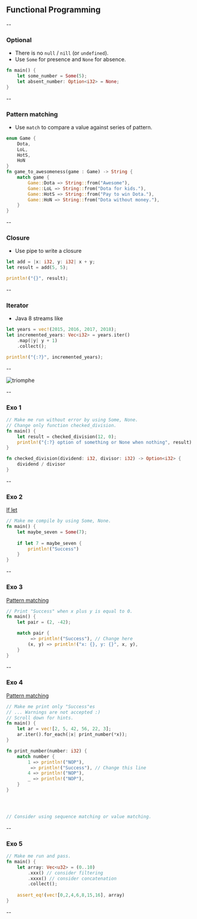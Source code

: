 ## Functional Programming

--

### Optional

* There is no ```null``` / ```nill``` (or ```undefined```).
* Use ````Some```` for presence and ```None``` for absence.

```rust
fn main() {
    let some_number = Some(5);
    let absent_number: Option<i32> = None;
}
``` 

--

### Pattern matching

* Use ````match```` to compare a value against series of pattern.

```rust
enum Game {
    Dota,
    LoL,
    HotS,
    HoN
}
fn game_to_awesomeness(game : Game) -> String {
    match game {
        Game::Dota => String::from("Awesome"),
        Game::LoL => String::from("Dota for kids."),
        Game::HotS => String::from("Pay to win Dota."),
        Game::HoN => String::from("Dota without money."),
    }
}
``` 

--

### Closure

* Use pipe to write a closure

```Rust
let add = |x: i32, y: i32| x + y;
let result = add(5, 5);

println!("{}", result);
```

--

### Iterator

* Java 8 streams like

```Rust
let years = vec!(2015, 2016, 2017, 2018);
let incremented_years: Vec<i32> = years.iter()
    .map(|y| y + 1)
    .collect();

println!("{:?}", incremented_years);
```

--

![triomphe](https://xebia-france.github.io/xke-rs/images/triomphe.png) <!-- .element: class="borderless medium" -->

--

### Exo 1

````rust
// Make me run without error by using Some, None.
// Change only function checked_division.
fn main() {
    let result = checked_division(12, 0);
    println!("{:?} option of something or None when nothing", result)
}

fn checked_division(dividend: i32, divisor: i32) -> Option<i32> {
    dividend / divisor
}

````
<!-- .element: class="playground" -->

--

### Exo 2

<div><a href="https://doc.rust-lang.org/book/second-edition/ch06-03-if-let.html" target="_blank">If let</a></div>

````rust
// Make me compile by using Some, None.
fn main() {
    let maybe_seven = Some(7);
    
    if let 7 = maybe_seven {
        println!("Success")
    }
}

````
<!-- .element: class="playground" -->

--

### Exo 3

<div><a href="https://doc.rust-lang.org/book/first-edition/patterns.html#guards" target="_blank">Pattern matching</a></div>

````rust
// Print "Success" when x plus y is equal to 0.
fn main() {
    let pair = (2, -42);

    match pair {
         => println!("Success"), // Change here
        (x, y) => println!("x: {}, y: {}", x, y),
    }
}
````
<!-- .element: class="playground" -->

--

### Exo 4

<div><a href="https://doc.rust-lang.org/book/first-edition/patterns.html" target="_blank">Pattern matching</a></div>

````rust
// Make me print only "Success"es
// ... Warnings are not accepted :)
// Scroll down for hints.
fn main() {
    let ar = vec![2, 5, 42, 56, 22, 3];
    ar.iter().for_each(|x| print_number(*x));
}

fn print_number(number: i32) {
    match number {
        1 => println!("NOP"),
         => println!("Success"), // Change this line
        4 => println!("NOP"),
        _ => println!("NOP"),
    }
}




// Consider using sequence matching or value matching.

````
<!-- .element: class="playground" -->

--

### Exo 5

````rust
// Make me run and pass.
fn main() {
    let array: Vec<u32> = (0..10)
        .xxx() // consider filtering
        .xxxx() // consider concatenation
        .collect();
    
    assert_eq!(vec![0,2,4,6,8,15,16], array)
}

````
<!-- .element: class="playground" -->

--
